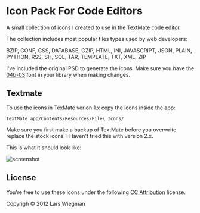 Icon Pack For Code Editors
==========================

A small collection of icons I created to use in the TextMate code editor.

The collection includes most popular files types used by web developers:

BZIP, CONF, CSS, DATABASE, GZIP, HTML, INI, JAVASCRIPT, JSON, PLAIN, PYTHON, RSS, SH, SQL, TAR, TEMPLATE, TXT, XML, ZIP

I've included the original PSD to generate the icons. Make sure you have the [04b-03][0] font in your library when making changes.


Textmate
--------

To use the icons in TexMate verion 1.x copy the icons inside the app:

	TextMate.app/Contents/Resources/File\ Icons/

Make sure you first make a backup of TextMate before you overwrite replace the stock icons. I Haven't tried this with version 2.x.

This is what it should look like:

![screenshot][2]


License
-------

You're free to use these icons under the following [CC Attribution][1]  license.

Copyrigh &copy; 2012 Lars Wiegman

[0]: http://www.dafont.com/04b-03.font
[1]: http://creativecommons.org/licenses/by/3.0/
[2]: https://github.com/namsral/Coder-Icons/raw/master/Preview.png "Icon collection preview"